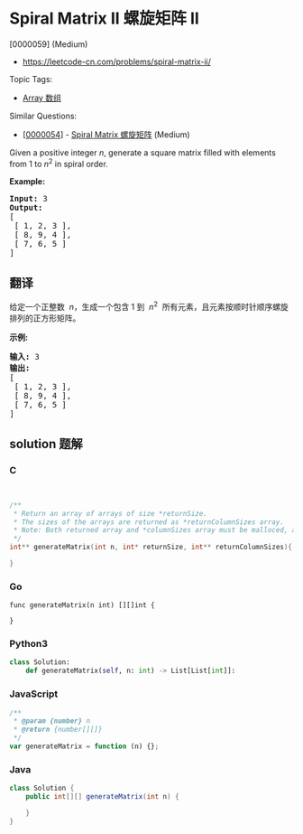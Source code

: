 # Spiral Matrix II 螺旋矩阵 II

[0000059] (Medium)

- https://leetcode-cn.com/problems/spiral-matrix-ii/

Topic Tags:

- [Array 数组](https://leetcode-cn.com/tag/array/)

Similar Questions:

- [[0000054](https://leetcode-cn.com/problems/spiral-matrix/)] - [Spiral Matrix 螺旋矩阵](./0000054.spiral-matrix.md) (Medium)

Given a positive integer _n_, generate a square matrix filled with elements from 1 to _n_<sup>2</sup> in spiral order.

**Example:**

<pre><strong>Input:</strong> 3
<strong>Output:</strong>
[
 [ 1, 2, 3 ],
 [ 8, 9, 4 ],
 [ 7, 6, 5 ]
]
</pre>

## 翻译

给定一个正整数  *n*，生成一个包含 1 到  *n*<sup>2</sup>  所有元素，且元素按顺时针顺序螺旋排列的正方形矩阵。

**示例:**

<pre><strong>输入:</strong> 3
<strong>输出:</strong>
[
 [ 1, 2, 3 ],
 [ 8, 9, 4 ],
 [ 7, 6, 5 ]
]</pre>

## solution 题解

### C

```c


/**
 * Return an array of arrays of size *returnSize.
 * The sizes of the arrays are returned as *returnColumnSizes array.
 * Note: Both returned array and *columnSizes array must be malloced, assume caller calls free().
 */
int** generateMatrix(int n, int* returnSize, int** returnColumnSizes){

}
```

### Go

```golang
func generateMatrix(n int) [][]int {

}
```

### Python3

```python
class Solution:
    def generateMatrix(self, n: int) -> List[List[int]]:
```

### JavaScript

```javascript
/**
 * @param {number} n
 * @return {number[][]}
 */
var generateMatrix = function (n) {};
```

### Java

```java
class Solution {
    public int[][] generateMatrix(int n) {

    }
}
```
